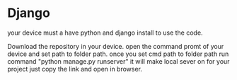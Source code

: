 # Django
your device must a have python and django install to use the code.

Download the repository in your device.
open the command promt of your device and set path to folder path.
once you set cmd path to folder path run command "python manage.py runserver"
it will make local sever on for your project just copy the link and open in browser.
